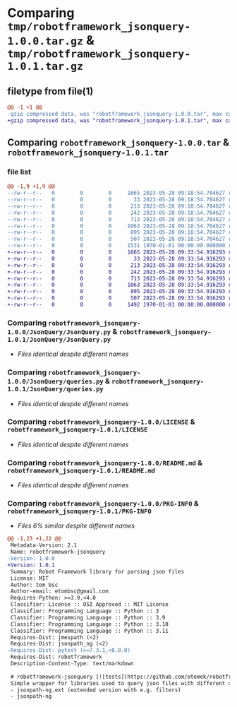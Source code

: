 # Comparing `tmp/robotframework_jsonquery-1.0.0.tar.gz` & `tmp/robotframework_jsonquery-1.0.1.tar.gz`

## filetype from file(1)

```diff
@@ -1 +1 @@
-gzip compressed data, was "robotframework_jsonquery-1.0.0.tar", max compression
+gzip compressed data, was "robotframework_jsonquery-1.0.1.tar", max compression
```

## Comparing `robotframework_jsonquery-1.0.0.tar` & `robotframework_jsonquery-1.0.1.tar`

### file list

```diff
@@ -1,9 +1,9 @@
--rw-r--r--   0        0        0     1665 2023-05-28 09:18:54.704627 robotframework_jsonquery-1.0.0/JsonQuery/JsonQuery.py
--rw-r--r--   0        0        0       33 2023-05-28 09:18:54.704627 robotframework_jsonquery-1.0.0/JsonQuery/__init__.py
--rw-r--r--   0        0        0      213 2023-05-28 09:18:54.704627 robotframework_jsonquery-1.0.0/JsonQuery/errors.py
--rw-r--r--   0        0        0      242 2023-05-28 09:18:54.704627 robotframework_jsonquery-1.0.0/JsonQuery/module_importer.py
--rw-r--r--   0        0        0      713 2023-05-28 09:18:54.704627 robotframework_jsonquery-1.0.0/JsonQuery/queries.py
--rw-r--r--   0        0        0     1063 2023-05-28 09:18:54.704627 robotframework_jsonquery-1.0.0/LICENSE
--rw-r--r--   0        0        0      895 2023-05-28 09:18:54.704627 robotframework_jsonquery-1.0.0/README.md
--rw-r--r--   0        0        0      507 2023-05-28 09:18:54.704627 robotframework_jsonquery-1.0.0/pyproject.toml
--rw-r--r--   0        0        0     1531 1970-01-01 00:00:00.000000 robotframework_jsonquery-1.0.0/PKG-INFO
+-rw-r--r--   0        0        0     1665 2023-05-28 09:33:54.916293 robotframework_jsonquery-1.0.1/JsonQuery/JsonQuery.py
+-rw-r--r--   0        0        0       33 2023-05-28 09:33:54.916293 robotframework_jsonquery-1.0.1/JsonQuery/__init__.py
+-rw-r--r--   0        0        0      213 2023-05-28 09:33:54.916293 robotframework_jsonquery-1.0.1/JsonQuery/errors.py
+-rw-r--r--   0        0        0      242 2023-05-28 09:33:54.916293 robotframework_jsonquery-1.0.1/JsonQuery/module_importer.py
+-rw-r--r--   0        0        0      713 2023-05-28 09:33:54.916293 robotframework_jsonquery-1.0.1/JsonQuery/queries.py
+-rw-r--r--   0        0        0     1063 2023-05-28 09:33:54.916293 robotframework_jsonquery-1.0.1/LICENSE
+-rw-r--r--   0        0        0      895 2023-05-28 09:33:54.916293 robotframework_jsonquery-1.0.1/README.md
+-rw-r--r--   0        0        0      507 2023-05-28 09:33:54.916293 robotframework_jsonquery-1.0.1/pyproject.toml
+-rw-r--r--   0        0        0     1492 1970-01-01 00:00:00.000000 robotframework_jsonquery-1.0.1/PKG-INFO
```

### Comparing `robotframework_jsonquery-1.0.0/JsonQuery/JsonQuery.py` & `robotframework_jsonquery-1.0.1/JsonQuery/JsonQuery.py`

 * *Files identical despite different names*

### Comparing `robotframework_jsonquery-1.0.0/JsonQuery/queries.py` & `robotframework_jsonquery-1.0.1/JsonQuery/queries.py`

 * *Files identical despite different names*

### Comparing `robotframework_jsonquery-1.0.0/LICENSE` & `robotframework_jsonquery-1.0.1/LICENSE`

 * *Files identical despite different names*

### Comparing `robotframework_jsonquery-1.0.0/README.md` & `robotframework_jsonquery-1.0.1/README.md`

 * *Files identical despite different names*

### Comparing `robotframework_jsonquery-1.0.0/PKG-INFO` & `robotframework_jsonquery-1.0.1/PKG-INFO`

 * *Files 6% similar despite different names*

```diff
@@ -1,23 +1,22 @@
 Metadata-Version: 2.1
 Name: robotframework-jsonquery
-Version: 1.0.0
+Version: 1.0.1
 Summary: Robot Framework library for parsing json files
 License: MIT
 Author: tom bsc
 Author-email: etombsc@gmail.com
 Requires-Python: >=3.9,<4.0
 Classifier: License :: OSI Approved :: MIT License
 Classifier: Programming Language :: Python :: 3
 Classifier: Programming Language :: Python :: 3.9
 Classifier: Programming Language :: Python :: 3.10
 Classifier: Programming Language :: Python :: 3.11
 Requires-Dist: jmespath (<2)
 Requires-Dist: jsonpath_ng (<2)
-Requires-Dist: pytest (>=7.3.1,<8.0.0)
 Requires-Dist: robotframework
 Description-Content-Type: text/markdown
 
 # robotframework-jsonquery [![tests](https://github.com/otemek/robotframework-jsonquery/actions/workflows/robotlib.yml/badge.svg?branch=master)](https://github.com/otemek/robotframework-jsonquery/actions/workflows/robotlib.yml)
 Simple wrapper for libraries used to query json files with different query language implementations
 - jsonpath-ng.ext (extended version with e.g. filters)
 - jsonpath-ng
```

